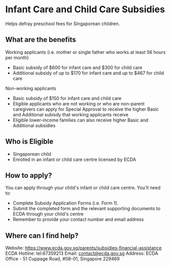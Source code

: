 # Infant Care and Child Care Subsidies
Helps defray preschool fees for Singaporean children.

## What are the benefits
Working applicants (i.e. mother or single father who works at least 56 hours per month)
- Basic subsidy of $600 for infant care and $300 for child care
- Additional subsidy of up to $170 for infant care and up to $467 for child care

Non-working applicants
- Basic subsidy of $150 for infant care and child care
- Eligible applicants who are not working or who are non-parent caregivers can apply for Special Approval to receive the higher Basic and Additional subisdy that working applicants receive
- Eligible lower-income families can also receive higher Basic and Additional subsidies

## Who is Eligible
- Singaporean child
- Enrolled in an infant or child care centre licensed by ECDA

## How to apply?
You can apply through your child's infant or child care centre.
You'll need to:
- Complete Subsidy Application Forms (i.e. Form 1).
- Submit the completed form and the relevant supporting documents to ECDA through your child's centre
- Remember to provide your contact number and email address

## Where can I find help?
Website: https://www.ecda.gov.sg/parents/subsidies-financial-assistance
ECDA Hotline: tel:67359213
Email: contact@ecda.gov.sg
Address: ECDA Office - 51 Cuppage Road, #08-01, Singapore 229469